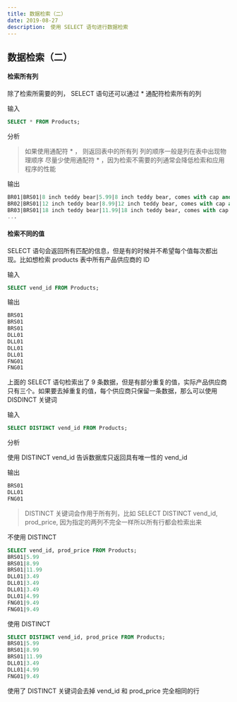 ```yaml
---
title: 数据检索（二）
date: 2019-08-27
description:　使用 SELECT 语句进行数据检索
---
```



## 数据检索（二）




#### 检索所有列

除了检索所需要的列， SELECT 语句还可以通过 * 通配符检索所有的列

输入
```sql
SELECT * FROM Products;
```

分析

> 如果使用通配符 * ， 则返回表中的所有列
> 列的顺序一般是列在表中出现物理顺序
> 尽量少使用通配符 * ，因为检索不需要的列通常会降低检索和应用程序的性能


输出
```sql
BR01|BRS01|8 inch teddy bear|5.99|8 inch teddy bear, comes with cap and jacket
BR02|BRS01|12 inch teddy bear|8.99|12 inch teddy bear, comes with cap and jacket
BR03|BRS01|18 inch teddy bear|11.99|18 inch teddy bear, comes with cap and jacket
...
```



#### 检索不同的值
SELECT 语句会返回所有匹配的信息，但是有的时候并不希望每个值每次都出现。比如想检索 products 表中所有产品供应商的 ID

输入

```sql
SELECT vend_id FROM Products;
```

输出
```sql
BRS01
BRS01
BRS01
DLL01
DLL01
DLL01
DLL01
FNG01
FNG01
```

上面的 SELECT 语句检索出了 9 条数据，但是有部分重复的值，实际产品供应商只有三个。如果要去掉重复的值，每个供应商只保留一条数据，那么可以使用 DISDINCT 关键词

输入
```sql
SELECT DISTINCT vend_id FROM Products;
```

分析

使用 DISTINCT vend_id 告诉数据库只返回具有唯一性的 vend_id

输出

```sql
BRS01
DLL01
FNG01
```

> DISTINCT 关键词会作用于所有列，比如 SELECT DISTINCT vend_id, prod_price, 因为指定的两列不完全一样所以所有行都会检索出来

不使用 DISTINCT 
```sql
SELECT vend_id, prod_price FROM Products;
BRS01|5.99
BRS01|8.99
BRS01|11.99
DLL01|3.49
DLL01|3.49
DLL01|3.49
DLL01|4.99
FNG01|9.49
FNG01|9.49
```
使用 DISTINCT
```sql
SELECT DISTINCT vend_id, prod_price FROM Products;
BRS01|5.99
BRS01|8.99
BRS01|11.99
DLL01|3.49
DLL01|4.99
FNG01|9.49
```

使用了 DISTINCT 关键词会去掉 vend_id 和 prod_price 完全相同的行





